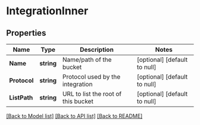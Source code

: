 # IntegrationInner

## Properties
Name | Type | Description | Notes
------------ | ------------- | ------------- | -------------
**Name** | **string** | Name/path of the bucket | [optional] [default to null]
**Protocol** | **string** | Protocol used by the integration | [optional] [default to null]
**ListPath** | **string** | URL to list the root of this bucket | [optional] [default to null]

[[Back to Model list]](../README.md#documentation-for-models) [[Back to API list]](../README.md#documentation-for-api-endpoints) [[Back to README]](../README.md)

